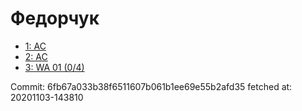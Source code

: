 # Федорчук
- [1: AC](1.md)
- [2: AC](2.md)
- [3: WA 01 (0/4)](3.md)

Commit: 6fb67a033b38f6511607b061b1ee69e55b2afd35
 fetched at: 20201103-143810
